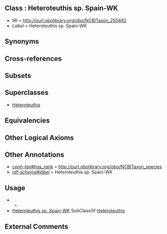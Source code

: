 
## Class : Heteroteuthis sp. Spain-WK

 * *IRI* = http://purl.obolibrary.org/obo/NCBITaxon_255492
 * *Label* = Heteroteuthis sp. Spain-WK

## Synonyms


## Cross-references


## Subsets


## Superclasses

 * [Heteroteuthis](../../NCBITaxon/77/NCBITaxon_55277.md)

## Equivalencies


## Other Logical Axioms


## Other Annotations

 * *[ceph-tax#has_rank](../../ceph-tax#has/nk/ceph-tax#has_rank.md)* = http://purl.obolibrary.org/obo/NCBITaxon_species
 * *[rdf-schema#label](../../el/rdf-schema#label.md)* = Heteroteuthis sp. Spain-WK

## Usage

 * -
 * [Heteroteuthis sp. Spain-WK](../../NCBITaxon/92/NCBITaxon_255492.md) SubClassOf [Heteroteuthis](../../NCBITaxon/77/NCBITaxon_55277.md)

## External Comments

